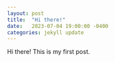 ```yaml
---
layout: post
title:  "Hi there!"
date:   2023-07-04 19:00:00 -0400
categories: jekyll update
---
```

Hi there! This is my first post. 